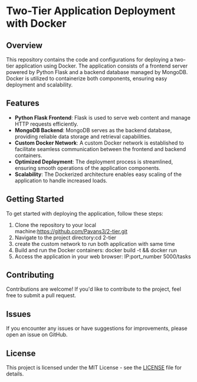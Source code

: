 # Two-Tier Application Deployment with Docker

## Overview

This repository contains the code and configurations for deploying a two-tier application using Docker. The application consists of a frontend server powered by Python Flask and a backend database managed by MongoDB. Docker is utilized to containerize both components, ensuring easy deployment and scalability.

## Features

- **Python Flask Frontend**: Flask is used to serve web content and manage HTTP requests efficiently.
- **MongoDB Backend**: MongoDB serves as the backend database, providing reliable data storage and retrieval capabilities.
- **Custom Docker Network**: A custom Docker network is established to facilitate seamless communication between the frontend and backend containers.
- **Optimized Deployment**: The deployment process is streamlined, ensuring smooth operations of the application components.
- **Scalability**: The Dockerized architecture enables easy scaling of the application to handle increased loads.

## Getting Started

To get started with deploying the application, follow these steps:

1. Clone the repository to your local machine:https://github.com/Pavans3/2-tier.git
2. Navigate to the project directory:cd 2-tier
3. create the custom network to run both application with same time 
4. Build and run the Docker containers: docker build -t && docker run 
5. Access the application in your web browser: IP:port_number 5000/tasks


## Contributing

Contributions are welcome! If you'd like to contribute to the project, feel free to submit a pull request.

## Issues

If you encounter any issues or have suggestions for improvements, please open an issue on GitHub.

## License

This project is licensed under the MIT License - see the [LICENSE](LICENSE) file for details.







